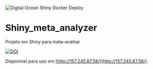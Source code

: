 
![Digital Ocean Shiny Docker Deploy](https://github.com/ricoms/shiny_meta_analyzer/workflows/Digital%20Ocean%20Shiny%20Docker%20Deploy/badge.svg?branch=master)

# Shiny_meta_analyzer

Projeto em Shiny para meta-análise

[![DOI](https://zenodo.org/badge/65758198.svg)](https://zenodo.org/badge/latestdoi/65758198)

Disponível para uso em [http://157.245.87.58/](http://157.245.87.58/).

